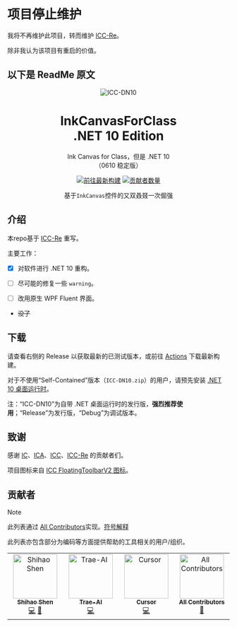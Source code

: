 # 项目停止维护
我将不再维护此项目，转而维护 [ICC-Re](https://github.com/LiuYan-xwx/InkCanvasForClass-Remastered)。

除非我认为该项目有重启的价值。

## 以下是 ReadMe 原文

<div align=center>

  ![ICC-DN10](ICC-DN10.png)

  # InkCanvasForClass<br>.NET <!--“。网”。跟我一起读：“句号，网”[doge] --> 10 Edition

  Ink Canvas for Class，但是 .NET 10<br>（0610 稳定版）

[![前往最新构建](https://github.com/ShihaoShen2025/ICC-DN10-Stable/actions/workflows/main.yml/badge.svg)](https://github.com/ShihaoShen2025/ICC-DN10-Stable/actions/workflows/main.yml)
[![贡献者数量](https://img.shields.io/github/all-contributors/ShihaoShen2025/ICC-DN10-Stable?color=orange)](#贡献者)

  基于`InkCanvas`控件的又<!--yòu-->双<!--shuāng-->叒<!--ruò-->叕<!--zhuó-->一次倔强
</div>

## 介绍

本repo基于 [ICC-Re](https://github.com/LiuYan-xwx/InkCanvasForClass-Remastered) 重写。

主要工作：

- [x] 对软件进行 .NET 10 重构。

- [ ] 尽可能的修复一些 `warning`。

- [ ] 改用原生 WPF Fluent 界面。
- ~~没了~~

## 下载
请查看右侧的 Release <!--[Releases](https://github.com/ShihaoShen2025/ICC-DN10-Stable/releases)--> 以获取最新的已测试版本，或前往 [Actions](https://github.com/ShihaoShen2025/ICC-DN10/actions) 下载最新构建。

对于不使用“Self-Contained”版本（`ICC-DN10.zip`）的用户，请预先安装 [.NET 10 桌面运行时](https://dotnet.microsoft.com/zh-cn/download/dotnet/10.0)。

注：“ICC-DN10”为自带 .NET 桌面运行时的发行版，**强烈推荐使用**；“Release”为发行版，“Debug”为调试版本。

<!--
[![发行版](https://github.com/ShihaoShen2025/ICC-DN10-Stable/actions/workflows/release.yml/badge.svg)](https://github.com/ShihaoShen2025/ICC-DN10/actions/workflows/release.yml)
[![调试版本](https://github.com/ShihaoShen2025/ICC-DN10-Stable/actions/workflows/debug.yml/badge.svg)](https://github.com/ShihaoShen2025/ICC-DN10/actions/workflows/debug.yml)
-->
<!--非常好Actions，使我的发行版旋转-->

## 致谢

感谢 [IC](https://github.com/WXRIW/Ink-Canvas/)、[ICA](https://github.com/InkCanvas/Ink-Canvas-Artistry)、[ICC](https://github.com/InkCanvas/InkCanvasForClass)、[ICC-Re](https://github.com/LiuYan-xwx/InkCanvasForClass-Remastered) 的贡献者们。

项目图标来自 [ICC FloatingToolbarV2 图标](https://github.com/InkCanvas/InkCanvasForClass/blob/master/InkCanvasForClass/Resources/Icons-png/icc-toolbar-v2.png)。

<!--
感谢 [Trae](https://www.trae.ai/) 为该项目提供 AI 编码支持。
（为什么注释掉了呢？因为下面已经有了）
-->

## 贡献者

> [!NOTE]
>
> 此列表通过 [All Contributors](https://allcontributors.org/)实现。[符号解释](https://allcontributors.org/docs/en/emoji-key)
> 
> 此列表亦包含部分为编码等方面提供帮助的工具相关的用户/组织。

<!-- ALL-CONTRIBUTORS-LIST:START - Do not remove or modify this section -->
<!-- prettier-ignore-start -->
<!-- markdownlint-disable -->
<table>
  <tbody>
    <tr>
      <td align="center" valign="top" width="14.28%"><a href="https://github.com/ShihaoShen2025"><img src="https://avatars.githubusercontent.com/u/213038537?v=4?s=100" width="100px;" alt="Shihao Shen"/><br /><sub><b>Shihao Shen</b></sub></a><br /><a href="https://github.com/ShihaoShen2025/ICC-DN10/commits?author=ShihaoShen2025" title="Code">💻</a> <a href="#maintenance-ShihaoShen2025" title="Maintenance">🚧</a></td>
      <td align="center" valign="top" width="14.28%"><a href="https://github.com/Trae-AI"><img src="https://avatars.githubusercontent.com/u/192691831?v=4?s=100" width="100px;" alt="Trae-AI"/><br /><sub><b>Trae-AI</b></sub></a><br /><a href="https://github.com/ShihaoShen2025/ICC-DN10/commits?author=Trae-AI" title="Code">💻</a></td>
      <td align="center" valign="top" width="14.28%"><a href="https://github.com/cursor"><img src="https://avatars.githubusercontent.com/u/126759922?v=4?s=100" width="100px;" alt="Cursor"/><br /><sub><b>Cursor</b></sub></a><br /><a href="https://github.com/ShihaoShen2025/ICC-DN10/commits?author=cursor" title="Code">💻</a></td>
      <td align="center" valign="top" width="14.28%"><a href="https://allcontributors.org"><img src="https://avatars.githubusercontent.com/u/46410174?v=4?s=100" width="100px;" alt="All Contributors"/><br /><sub><b>All Contributors</b></sub></a><br /><a href="https://github.com/ShihaoShen2025/ICC-DN10/commits?author=all-contributors" title="Documentation">📖</a></td>
    </tr>
  </tbody>
</table>

<!-- markdownlint-restore -->
<!-- prettier-ignore-end -->

<!-- ALL-CONTRIBUTORS-LIST:END -->
